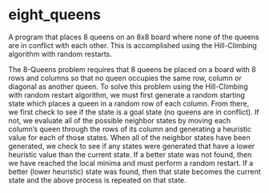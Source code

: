 # eight_queens
A program that places 8 queens on an 8x8 board where none of the queens are in conflict with each other.
This is accomplished using the Hill-Climbing algorithm with random restarts.

The 8-Queens problem requires that 8 queens be placed on a board with 8 rows and columns so that no queen occupies the same row, column or diagonal as another queen.  To solve this problem using the Hill-Climbing with random restart algorithm, we must first generate a random starting state which places a queen in a random row of each column. From there, we first check to see if the state is a goal state (no queens are in conflict). If not, we evaluate all of the possible neighbor states by moving each column’s queen through the rows of its column and generating a heuristic value for each of those states.  When all of the neighbor states have been generated, we check to see if any states were generated that have a lower heuristic value than the current state.  If a better state was not found, then we have reached the local minima and must perform a random restart.  If a better (lower heuristic) state was found, then that state becomes the current state and the above process is repeated on that state. 
